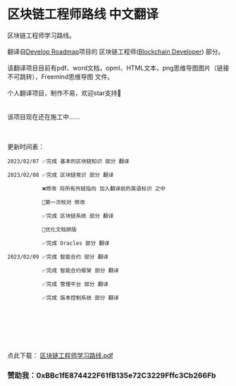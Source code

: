 # 区块链工程师路线 中文翻译<br>
区块链工程师学习路线。
<br>
<br>
翻译自[Develop Roadmap](https://roadmap.sh)项目的 区块链工程师([Blockchain Developer](https://roadmap.sh/blockchain)) 部分。<br>
<br>
该翻译项目目前有pdf、word文档，opml、HTML文本，png思维导图图片（链接不可跳转），Freemind思维导图 文件。<br>
<br>
个人翻译项目，制作不易，欢迎star支持👏
<br>
<br>
<br>
该项目现在还在施工中......
<br>
<br>
<br>

更新时间表：

    2023/02/07 ✅完成 基本的区块链知识 部分 翻译
   
    2023/02/08 ✅完成 区块链常识 部分 翻译
    
               ❌修改 将所有外链指向 加入翻译前的英语标识 之中

               🔧第一次校对 修改
               
               ✅完成 区块链系统 部分 翻译
               
               🔧优化文档排版
               
               ✅完成 Oracles 部分 翻译
               
    2023/02/09 ✅完成 智能合约 部分 翻译
    
               ✅完成 智能合约框架 部分 翻译
               
               ✅完成 管理平台 部分 翻译 
               
               ✅完成 版本控制系统 部分 翻译
<br>               
<br>
<br>
<br>
<br>
     
点此下载：
[区块链工程师学习路线.pdf](https://github.com/Web3-Club/Blockchain-Developer-roadmap_Chinese/files/10684006/default.pdf)
   
                
    
### 赞助我：0xBBc1fE874422F61fB135e72C3229Fffc3Cb266Fb
